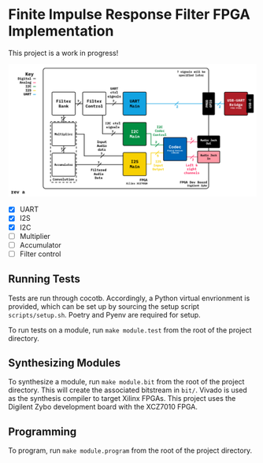 # Finite Impulse Response Filter FPGA Implementation

This project is a work in progress!

![fir filter block diagram](documentation/fir_filter_block_diagram.png)

- [x] UART
- [x] I2S
- [x] I2C
- [ ] Multiplier
- [ ] Accumulator
- [ ] Filter control

## Running Tests

Tests are run through cocotb. Accordingly, a Python virtual envrionment is provided, which can be set up by sourcing the setup script `scripts/setup.sh`. Poetry and Pyenv are required for setup.

To run tests on a module, run `make module.test` from the root of the project directory.

## Synthesizing Modules

To synthesize a module, run `make module.bit` from the root of the project directory. This will create the associated bitstream in `bit/`. Vivado is used as the synthesis compiler to target Xilinx FPGAs. This project uses the Digilent Zybo development board with the XCZ7010 FPGA.

## Programming

To program, run `make module.program` from the root of the project directory.
